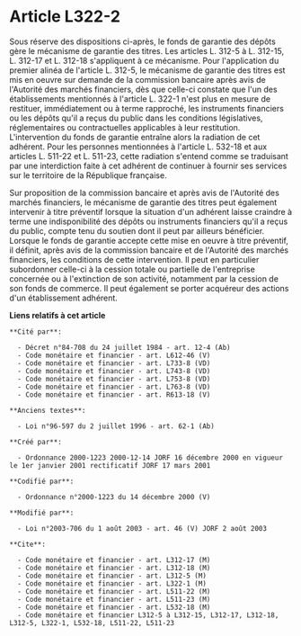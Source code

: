 # Article L322-2

Sous réserve des dispositions ci-après, le fonds de garantie des dépôts gère le mécanisme de garantie des titres. Les
articles L. 312-5 à L. 312-15, L. 312-17 et L. 312-18 s'appliquent à ce mécanisme. Pour l'application du premier alinéa de
l'article L. 312-5, le mécanisme de garantie des titres est mis en oeuvre sur demande de la commission bancaire après avis de
l'Autorité des marchés financiers, dès que celle-ci constate que l'un des établissements mentionnés à l'article L. 322-1
n'est plus en mesure de restituer, immédiatement ou à terme rapproché, les instruments financiers ou les dépôts qu'il a reçus
du public dans les conditions législatives, réglementaires ou contractuelles applicables à leur restitution. L'intervention
du fonds de garantie entraîne alors la radiation de cet adhérent. Pour les personnes mentionnées à l'article L. 532-18 et aux
articles L. 511-22 et L. 511-23, cette radiation s'entend comme se traduisant par une interdiction faite à cet adhérent de
continuer à fournir ses services sur le territoire de la République française.

Sur proposition de la commission bancaire et après avis de l'Autorité des marchés financiers, le mécanisme de garantie des
titres peut également intervenir à titre préventif lorsque la situation d'un adhérent laisse craindre à terme une
indisponibilité des dépôts ou instruments financiers qu'il a reçus du public, compte tenu du soutien dont il peut par
ailleurs bénéficier. Lorsque le fonds de garantie accepte cette mise en oeuvre à titre préventif, il définit, après avis de
la commission bancaire et de l'Autorité des marchés financiers, les conditions de cette intervention. Il peut en particulier
subordonner celle-ci à la cession totale ou partielle de l'entreprise concernée ou à l'extinction de son activité, notamment
par la cession de son fonds de commerce. Il peut également se porter acquéreur des actions d'un établissement adhérent.

**Liens relatifs à cet article**

	**Cité par**:

	  - Décret n°84-708 du 24 juillet 1984 - art. 12-4 (Ab)
	  - Code monétaire et financier - art. L612-46 (V)
	  - Code monétaire et financier - art. L733-8 (VD)
	  - Code monétaire et financier - art. L743-8 (VD)
	  - Code monétaire et financier - art. L753-8 (VD)
	  - Code monétaire et financier - art. L763-8 (VD)
	  - Code monétaire et financier - art. R613-18 (V)

	**Anciens textes**:

	  - Loi n°96-597 du 2 juillet 1996 - art. 62-1 (Ab)

	**Créé par**:

	  - Ordonnance 2000-1223 2000-12-14 JORF 16 décembre 2000 en vigueur le 1er janvier 2001 rectificatif JORF 17 mars 2001

	**Codifié par**:

	  - Ordonnance n°2000-1223 du 14 décembre 2000 (V)

	**Modifié par**:

	  - Loi n°2003-706 du 1 août 2003 - art. 46 (V) JORF 2 août 2003

	**Cite**:

	  - Code monétaire et financier - art. L312-17 (M)
	  - Code monétaire et financier - art. L312-18 (M)
	  - Code monétaire et financier - art. L312-5 (M)
	  - Code monétaire et financier - art. L322-1 (M)
	  - Code monétaire et financier - art. L511-22 (M)
	  - Code monétaire et financier - art. L511-23 (M)
	  - Code monétaire et financier - art. L532-18 (M)
	  - Code monétaire et financier L312-5 à L312-15, L312-17, L312-18, L312-5, L322-1, L532-18, L511-22, L511-23
